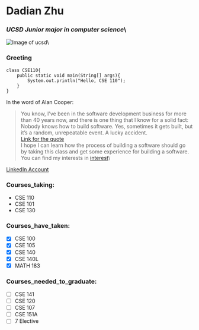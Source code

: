 # **Dadian Zhu**
### *UCSD Junior major in computer science*\
![Image of ucsd](https://en.wikipedia.org/wiki/University_of_California,_San_Diego#/media/File:University_of_California,_San_Diego_seal.svg)\
### Greeting
```
class CSE110{
    public static void main(String[] args){
        System.out.println("Hello, CSE 110");
    }
}
```

In the word of Alan Cooper:
> You know, I’ve been in the software development business for more than 40 years now, and there is one thing that I know for a solid fact: Nobody knows how to build software. Yes, sometimes it gets built, but it’s a random, unrepeatable event. A lucky accident.\
[Link for the quote](https://twitter.com/MrAlanCooper/status/1112136964306669570)\
I hope I can learn how the process of building a software should go by taking this class and get some experience for building a software.\
You can find my interests in [interest](interest.txt)\

[LinkedIn Account](https://www.linkedin.com/in/dadian-zhu-4b4674166/)

### Courses_taking:
- CSE 110
- CSE 101
- CSE 130
  
### Courses_have_taken:
- [x] CSE 100
- [x] CSE 105
- [x] CSE 140
- [x] CSE 140L
- [x] MATH 183

### Courses_needed_to_graduate:
- [ ] CSE 141
- [ ] CSE 120
- [ ] CSE 107
- [ ] CSE 151A
- [ ] 7 Elective